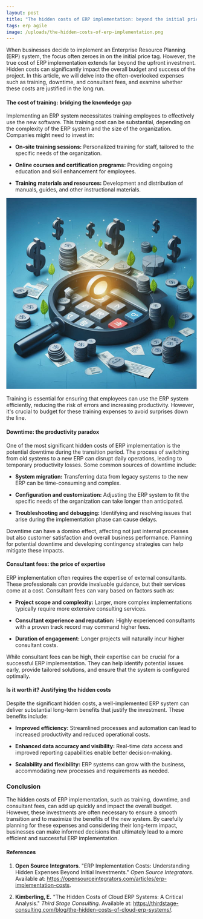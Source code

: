 ```yaml
---
layout: post
title: "The hidden costs of ERP implementation: beyond the initial price tag"
tags: erp agile
image: /uploads/the-hidden-costs-of-erp-implementation.png
---
```

When businesses decide to implement an Enterprise Resource Planning (ERP) system, the focus often zeroes in on the initial price tag. However, the true cost of ERP implementation extends far beyond the upfront investment. Hidden costs can significantly impact the overall budget and success of the project. In this article, we will delve into the often-overlooked expenses such as training, downtime, and consultant fees, and examine whether these costs are justified in the long run.

#### The cost of training: bridging the knowledge gap

Implementing an ERP system necessitates training employees to effectively use the new software. This training cost can be substantial, depending on the complexity of the ERP system and the size of the organization. Companies might need to invest in:

*   **On-site training sessions:** Personalized training for staff, tailored to the specific needs of the organization.
    
*   **Online courses and certification programs:** Providing ongoing education and skill enhancement for employees.
    
*   **Training materials and resources:** Development and distribution of manuals, guides, and other instructional materials.

![the-hidden-costs-of-erp-implementation](/uploads/the-hidden-costs-of-erp-implementation.png)    

Training is essential for ensuring that employees can use the ERP system efficiently, reducing the risk of errors and increasing productivity. However, it's crucial to budget for these training expenses to avoid surprises down the line.

#### Downtime: the productivity paradox

One of the most significant hidden costs of ERP implementation is the potential downtime during the transition period. The process of switching from old systems to a new ERP can disrupt daily operations, leading to temporary productivity losses. Some common sources of downtime include:

*   **System migration:** Transferring data from legacy systems to the new ERP can be time-consuming and complex.
    
*   **Configuration and customization:** Adjusting the ERP system to fit the specific needs of the organization can take longer than anticipated.
    
*   **Troubleshooting and debugging:** Identifying and resolving issues that arise during the implementation phase can cause delays.
    

Downtime can have a domino effect, affecting not just internal processes but also customer satisfaction and overall business performance. Planning for potential downtime and developing contingency strategies can help mitigate these impacts.

#### Consultant fees: the price of expertise

ERP implementation often requires the expertise of external consultants. These professionals can provide invaluable guidance, but their services come at a cost. Consultant fees can vary based on factors such as:

*   **Project scope and complexity:** Larger, more complex implementations typically require more extensive consulting services.
    
*   **Consultant experience and reputation:** Highly experienced consultants with a proven track record may command higher fees.
    
*   **Duration of engagement:** Longer projects will naturally incur higher consultant costs.
    

While consultant fees can be high, their expertise can be crucial for a successful ERP implementation. They can help identify potential issues early, provide tailored solutions, and ensure that the system is configured optimally.

#### Is it worth it? Justifying the hidden costs

Despite the significant hidden costs, a well-implemented ERP system can deliver substantial long-term benefits that justify the investment. These benefits include:

*   **Improved efficiency:** Streamlined processes and automation can lead to increased productivity and reduced operational costs.
    
*   **Enhanced data accuracy and visibility:** Real-time data access and improved reporting capabilities enable better decision-making.
    
*   **Scalability and flexibility:** ERP systems can grow with the business, accommodating new processes and requirements as needed.
    

### Conclusion

The hidden costs of ERP implementation, such as training, downtime, and consultant fees, can add up quickly and impact the overall budget. However, these investments are often necessary to ensure a smooth transition and to maximize the benefits of the new system. By carefully planning for these expenses and considering their long-term impact, businesses can make informed decisions that ultimately lead to a more efficient and successful ERP implementation.

#### References

1. **Open Source Integrators**. "ERP Implementation Costs: Understanding Hidden Expenses Beyond Initial Investments." *Open Source Integrators*. Available at: <https://opensourceintegrators.com/articles/erp-implementation-costs>.

2. **Kimberling, E.** "The Hidden Costs of Cloud ERP Systems: A Critical Analysis." *Third Stage Consulting*. Available at: <https://thirdstage-consulting.com/blog/the-hidden-costs-of-cloud-erp-systems/>.